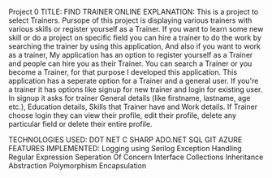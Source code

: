 Project 0
TITLE: FIND TRAINER ONLINE
EXPLANATION:
This is a project to select Trainers. Pursope of this project is displaying various trainers with various skills or register yourself as a Trainer. If you want to learn some new skill or do a project on specific field you can hire a trainer to do the work by searching the trainer by using this application, And also if you want to work as a trainer, My application has an option to register yourself as a Trainer and people can hire you as their Trainer. You can search a Trainer or you become a Trainer, for that purpose I developed this application. This application has a seperate option for a Trainer and a general user. If you're a trainer it has options like signup for new trainer and login for existing user. In signup it asks for trainer General details (like firstname, lastname, age etc.), Education details, Skills that Trainer have and Work details. If Trainer choose login they can view their profile, edit their profile, delete any particular field or delete their entire profile.

TECHNOLOGIES USED:
DOT NET
C SHARP
ADO.NET
SQL
GIT
AZURE
FEATURES IMPLEMENTED:
Logging using Serilog
Exception Handling
Regular Expression
Seperation Of Concern
Interface
Collections
Inheritance
Abstraction
Polymorphism
Encapsulation